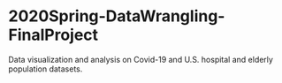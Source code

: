 # 2020Spring-DataWrangling-FinalProject

Data visualization and analysis on Covid-19 and U.S. hospital and elderly population datasets. 
